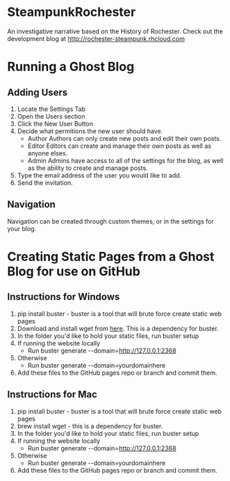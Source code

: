# SteampunkRochester
An investigative narrative based on the History of Rochester. Check out the development blog at http://rochester-steampunk.rhcloud.com

# Running a Ghost Blog

## Adding Users
1. Locate the Settings Tab
2. Open the Users section
3. Click the New User Button
4. Decide what permitions the new user should have.
    - Author
        Authors can only create new posts and edit their own posts.
    - Editor
        Editors can create and manage their own posts as well as anyone elses.
    - Admin
        Admins have access to all of the settings for the blog, as well as the ability to create and manage posts.
5. Type the email address of the user you would like to add.
6. Send the invitation.

## Navigation
Navigation can be created through custom themes, or in the settings for your blog.

# Creating Static Pages from a Ghost Blog for use on GitHub

## Instructions for Windows
1. pip install buster - buster is a tool that will brute force create static web pages
2. Download and install wget from [here](http://gnuwin32.sourceforge.net/packages/wget.htm). This is a dependency for buster.
3. In the folder you'd like to hold your static files, run buster setup <repo address>
4. If running the website locally
    - Run buster generate --domain=http://127.0.0.1:2368
5. Otherwise
    - Run buster generate --domain=yourdomainhere
6. Add these files to the GitHub pages repo or branch and commit them.

## Instructions for Mac
1. pip install buster - buster is a tool that will brute force create static web pages
2. brew install wget - this is a dependency for buster.
3. In the folder you'd like to hold your static files, run buster setup <repo address>
4. If running the website locally
    - Run buster generate --domain=http://127.0.0.1:2368
5. Otherwise
    - Run buster generate --domain=yourdomainhere
6. Add these files to the GitHub pages repo or branch and commit them.